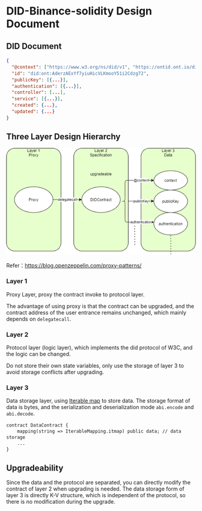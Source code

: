 # DID-Binance-solidity Design Document

## DID Document

```json
{
  "@context": ["https://www.w3.org/ns/did/v1", "https://ontid.ont.io/did/v2"],
  "id": "did:ont:AderzAExYf7yiuHicVLKmooY51i2Cdzg72",
  "publicKey": [{...}],
  "authentication": [{...}],
  "controller": [...],
  "service": [{...}],
  "created": {...},
  "updated": {...}
}
```

## Three Layer Design Hierarchy

![image](../structure.png)

Refer：https://blog.openzeppelin.com/proxy-patterns/

### Layer 1

Proxy Layer, proxy the contract invoke to protocol layer.

The advantage of using proxy is that the contract can be upgraded, and the contract address of the user entrance
remains unchanged, which mainly depends on `delegatecall`.

### Layer 2

Protocol layer (logic layer), which implements the did protocol of W3C, and the logic can be changed.

Do not store their own state variables, only use the storage of layer 3 to avoid storage conflicts after upgrading.

### Layer 3

Data storage layer, using [Iterable map](../../contracts/libs/IterableMapping.sol) to store data.
The storage format of data is bytes, and the serialization and deserialization mode `abi.encode` and `abi.decode`.

```solidity
contract DataContract {
    mapping(string => IterableMapping.itmap) public data; // data storage
    ...
}
```

## Upgradeability

Since the data and the protocol are separated, you can directly modify the contract of layer 2 when upgrading is needed.
The data storage form of layer 3 is directly K-V structure, which is independent of the protocol, so there is no
modification during the upgrade.
